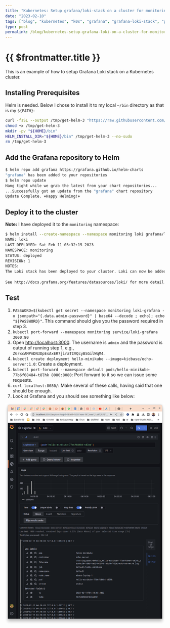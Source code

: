 ```yaml
---
title: "Kubernetes: Setup grafana/loki-stack on a cluster for monitoring"
date: "2023-02-10"
tags: ["blog", "kubernetes", "k0s", "grafana", "grafana-loki-stack", "promtail", "logstash", "fluent-bit", "monitoring"]
type: post
permalink: /blog/kubernetes-setup-grafana-loki-on-a-cluster-for-monitoring.md
---
```


# {{ $frontmatter.title }}

This is an example of how to setup Grafana Loki stack on a Kubernetes cluster.

## Installing Prerequisites

Helm is needed. Below I chose to install it to my local `~/bin` directory as that is my `${PATH}`:

```bash
curl -fsSL --output /tmp/get-helm-3 "https://raw.githubusercontent.com/helm/helm/main/scripts/get-helm-3"
chmod +x /tmp/get-helm-3
mkdir -pv "${HOME}/bin"
HELM_INSTALL_DIR="${HOME}/bin" /tmp/get-helm-3 --no-sudo
rm /tmp/get-helm-3
```

## Add the Grafana repository to Helm

```bash
$ helm repo add grafana https://grafana.github.io/helm-charts
"grafana" has been added to your repositories
$ helm repo update
Hang tight while we grab the latest from your chart repositories...
...Successfully got an update from the "grafana" chart repository
Update Complete. ⎈Happy Helming!⎈
```

## Deploy it to the cluster

**Note:** I have deployed it to the `monitoring` namespace:

```bash
$ helm install --create-namespace --namespace monitoring loki grafana/loki-stack --set filebeat.enabled=true,logstash.enabled=true,promtail.enabled=true --set fluent-bit.enabled=true,promtail.enabled=true --set grafana.enabled=true
NAME: loki
LAST DEPLOYED: Sat Feb 11 03:32:15 2023
NAMESPACE: monitoring
STATUS: deployed
REVISION: 1
NOTES:
The Loki stack has been deployed to your cluster. Loki can now be added as a datasource in Grafana.

See http://docs.grafana.org/features/datasources/loki/ for more detail.
```

## Test

1. `PASSWORD=$(kubectl get secret --namespace monitoring loki-grafana -o jsonpath="{.data.admin-password}" | base64 --decode ; echo); echo "${PASSWORD}"`. This command should give you the password required in step 3.
2. `kubectl port-forward --namespace monitoring service/loki-grafana 3000:80`
3. Open <http://localhost:3000>. The username is `admin` and the password is output of running step 1, e.g., `ZGrxcAMPmDN3DpEsAxER7jiraTIVQcyBSGilWqM4`.
4. `kubectl create deployment hello-minikube --image=kicbase/echo-server:1.0`: Create a deployment.
5. `kubectl port-forward --namespace default pods/hello-minikube-77b6f68484-t8lhk 8080:8080`: Port forward to it so we can issue some requests.
6. `curl localhost:8080/`: Make several of these calls, having said that one should be enough.
7. Look at Grafana and you should see something like below:

![kubernetes-setup-grafana-loki-on-a-cluster-for-monitoring-0.png](./kubernetes-setup-grafana-loki-on-a-cluster-for-monitoring-0.png)
